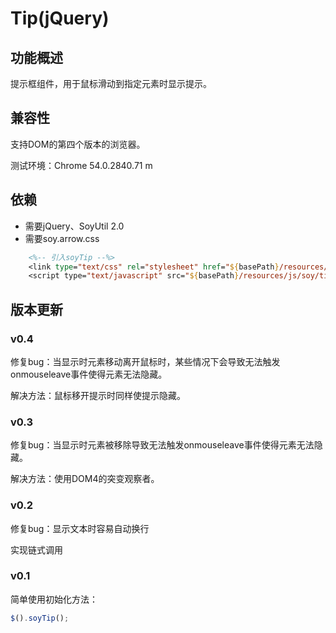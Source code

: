 
# Tip(jQuery)

## 功能概述

提示框组件，用于鼠标滑动到指定元素时显示提示。

## 兼容性

支持DOM的第四个版本的浏览器。

测试环境：Chrome 54.0.2840.71 m

## 依赖

* 需要jQuery、SoyUtil 2.0
* 需要soy.arrow.css

```jsp
 	<%-- 引入soyTip --%>
	<link type="text/css" rel="stylesheet" href="${basePath}/resources/js/soy/tip/soy.tip.css" />
	<script type="text/javascript" src="${basePath}/resources/js/soy/tip/soy.tip.js"></script>
```

## 版本更新

### v0.4

修复bug：当显示时元素移动离开鼠标时，某些情况下会导致无法触发onmouseleave事件使得元素无法隐藏。

解决方法：鼠标移开提示时同样使提示隐藏。

### v0.3

修复bug：当显示时元素被移除导致无法触发onmouseleave事件使得元素无法隐藏。

解决方法：使用DOM4的突变观察者。

### v0.2

修复bug：显示文本时容易自动换行

实现链式调用

### v0.1

简单使用初始化方法：

```JavaScript
$().soyTip();
```
